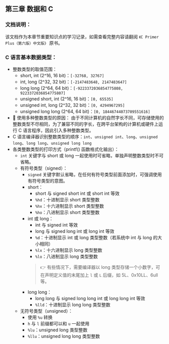## 第三章 数据和 C

### 文档说明：
该文档作为本章节重要知识点的学习记录，如需查看完整内容请翻阅 `《C Primer Plus（第六版）中文版》` 原书。

### C 语言基本数据类型：
- 整数类型的取值范围：
  - short, int (2^16, 16 bit)：`[-32768, 32767]`
  - int, long (2^32, 32 bit)：`[-2147483648, 2147483647]`
  - long long (2^64, 64 bit)：`[-9223372036854775808, 9223372036854775807]`
  - unsigned short, int (2^16, 16 bit)：`[0, 65535]`
  - unsigned int, long (2^32, 32 bit)：`[0, 4294967295]`
  - unsigned long long (2^64, 64 bit)：`[0, 18446744073709551616]`
- 🚀 使用多种整数类型的原因：
  由于不同计算机的自然字长不同，可存储使用的整数类型不尽相同，为了兼容不同的字长，在跨平台架构的计算机或硬件上运行 C 语言程序，因此引入多种整数类型。
- C 语言编译器识别整数类型的顺序：`int`、`unsigned int`、`long`、`unsigned long`、`long long`、`unsigned long long`
- 各类整数类型的打印方式（printf() 函数格式化输出）：
  - `int` 关键字与 short 或 long 一起使用时可省略，单独声明整数类型时不可省略。
  - 有符号类型（signed）：
    - `signed` 关键字默认省略，在任何有符号类型前面添加时，可强调使用有符号类型的意图。
    - short：
      - short 与 signed short int 或 short int 等效
      - `%hd`：十进制显示 short 类型整数
      - `%hx`：十六进制显示 short 类型整数
      - `%ho`：八进制显示 short 类型整数
    - int 或 long：
      - int 与 signed int 等效
      - long 与 signed long int 或 long int 等效 
      - `%d`：十进制显示 int 或 long 类型整数（若系统中 int 与 long 的大小相同）
      - `%lx`：十六进制显示 long 类型整数
      - `%lo`：八进制显示 long 类型整数
      > 👉 有些情况下，需要编译器以 long 类型存储一个小数字，可在声明定义值的末尾加上 `l` 或 `L` 后缀，如 5L、0x10LL、6ull 等。
    - long long：
      - long long 与 signed long long int 或 long long int 等效
      - `%lld`：十进制显示 long long 类型整数
  - 无符号类型（unsigned）：
    - 使用 `%u` 转换
    - `h` 与 `l` 前缀都可以和 `u` 一起使用
    - `%lu`：unsigned long 类型整数
    - `%llu`：unsigned long long 类型整数